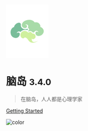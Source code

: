 
![logo](assets/imgs/logo.png)

# 脑岛 <small>3.4.0</small>

> 在脑岛，人人都是心理学家

[Getting Started](#视频教程)

<!-- background color -->

![color](#f0f0f0)